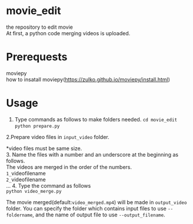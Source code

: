 # movie_edit
the repository to edit movie  
At first, a python code merging videos is uploaded.

# Prerequests
moviepy  
how to insatall moviepy(https://zulko.github.io/moviepy/install.html)

# Usage
1. Type commands as follows to make folders needed.
`cd movie_edit`  
`python prepare.py`

2.Prepare video files in `input_video` folder.  

*video files must be same size.  
3. Name the files with a number and an underscore at the beginning as follows.  
The videos are merged in the order of the numbers.  
`1_`videofilename  
`2_`videofilename  
...
4. Type the command as follows  
`python video_merge.py`  

The movie merged(default:`video_merged.mp4`) will be made in `output_video` folder. 
You can specify the folder which contains input files to use `--foldername`, and the name of output file to use `--output_filename`.
